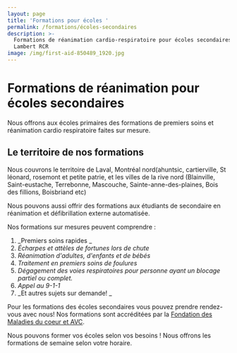 ```yaml
---
layout: page
title: 'Formations pour écoles '
permalink: /formations/écoles-secondaires
description: >-
  Formations de réanimation cardio-respiratoire pour écoles secondaires |
  Lambert RCR
image: /img/first-aid-850489_1920.jpg
---
```

# Formations de réanimation pour écoles secondaires

Nous offrons aux écoles primaires des formations de premiers soins et réanimation cardio respiratoire faites sur mesure. 

## Le territoire de nos formations

Nous couvrons le territoire de Laval, Montréal nord(ahuntsic, cartierville, St léonard, rosemont et petite patrie, et les villes de la rive nord (Blainville, Saint-eustache, Terrebonne, Mascouche, Sainte-anne-des-plaines, Bois des fillions, Boisbriand etc)

Nous pouvons aussi offrir des formations aux étudiants de secondaire en réanimation et défibrillation externe automatisée.

Nos formations sur mesures peuvent comprendre :

1. _Premiers soins rapides _
2. _Écharpes et attèles de fortunes lors de chute_
3. _Réanimation d'adultes, d'enfants et de bébés_
4. _Traitement en premiers soins de foulures_
5. _Dégagement des voies respiratoires pour personne ayant un blocage partiel ou complet._
6. _Appel au 9-1-1_
7. _Et autres sujets sur demande! _

Pour les formations des écoles secondaires vous pouvez prendre rendez-vous avec nous! Nos formations sont accréditées par la [Fondation des Maladies du coeur et AVC](http://www.coeuretavc.ca/avc).

Nous pouvons former vos écoles selon vos besoins ! Nous offrons les formations de semaine selon votre horaire.

